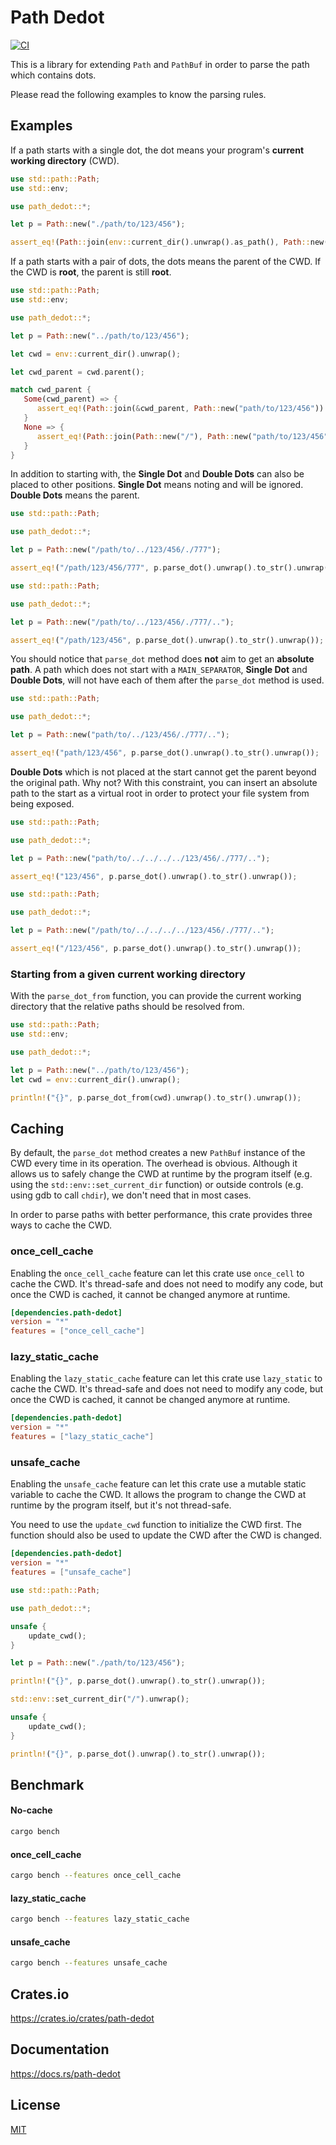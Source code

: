 Path Dedot
====================

[![CI](https://github.com/magiclen/path-dedot/actions/workflows/ci.yml/badge.svg)](https://github.com/magiclen/path-dedot/actions/workflows/ci.yml)

This is a library for extending `Path` and `PathBuf` in order to parse the path which contains dots.

Please read the following examples to know the parsing rules.

## Examples

If a path starts with a single dot, the dot means your program's **current working directory** (CWD).

```rust
use std::path::Path;
use std::env;

use path_dedot::*;

let p = Path::new("./path/to/123/456");

assert_eq!(Path::join(env::current_dir().unwrap().as_path(), Path::new("path/to/123/456")).to_str().unwrap(), p.parse_dot().unwrap().to_str().unwrap());
```

If a path starts with a pair of dots, the dots means the parent of the CWD. If the CWD is **root**, the parent is still **root**.

```rust
use std::path::Path;
use std::env;

use path_dedot::*;

let p = Path::new("../path/to/123/456");

let cwd = env::current_dir().unwrap();

let cwd_parent = cwd.parent();

match cwd_parent {
   Some(cwd_parent) => {
      assert_eq!(Path::join(&cwd_parent, Path::new("path/to/123/456")).to_str().unwrap(), p.parse_dot().unwrap().to_str().unwrap());
   }
   None => {
      assert_eq!(Path::join(Path::new("/"), Path::new("path/to/123/456")).to_str().unwrap(), p.parse_dot().unwrap().to_str().unwrap());
   }
}
```

In addition to starting with, the **Single Dot** and **Double Dots** can also be placed to other positions. **Single Dot** means noting and will be ignored. **Double Dots** means the parent.

```rust
use std::path::Path;

use path_dedot::*;

let p = Path::new("/path/to/../123/456/./777");

assert_eq!("/path/123/456/777", p.parse_dot().unwrap().to_str().unwrap());
```

```rust
use std::path::Path;

use path_dedot::*;

let p = Path::new("/path/to/../123/456/./777/..");

assert_eq!("/path/123/456", p.parse_dot().unwrap().to_str().unwrap());
```

You should notice that `parse_dot` method does **not** aim to get an **absolute path**. A path which does not start with a `MAIN_SEPARATOR`, **Single Dot** and **Double Dots**, will not have each of them after the `parse_dot` method is used.

```rust
use std::path::Path;

use path_dedot::*;

let p = Path::new("path/to/../123/456/./777/..");

assert_eq!("path/123/456", p.parse_dot().unwrap().to_str().unwrap());
```

**Double Dots** which is not placed at the start cannot get the parent beyond the original path. Why not? With this constraint, you can insert an absolute path to the start as a virtual root in order to protect your file system from being exposed.

```rust
use std::path::Path;

use path_dedot::*;

let p = Path::new("path/to/../../../../123/456/./777/..");

assert_eq!("123/456", p.parse_dot().unwrap().to_str().unwrap());
```

```rust
use std::path::Path;

use path_dedot::*;

let p = Path::new("/path/to/../../../../123/456/./777/..");

assert_eq!("/123/456", p.parse_dot().unwrap().to_str().unwrap());
```

### Starting from a given current working directory

With the `parse_dot_from` function, you can provide the current working directory that the relative paths should be resolved from.

```rs
use std::path::Path;
use std::env;

use path_dedot::*;

let p = Path::new("../path/to/123/456");
let cwd = env::current_dir().unwrap();

println!("{}", p.parse_dot_from(cwd).unwrap().to_str().unwrap());
```

## Caching

By default, the `parse_dot` method creates a new `PathBuf` instance of the CWD every time in its operation. The overhead is obvious. Although it allows us to safely change the CWD at runtime by the program itself (e.g. using the `std::env::set_current_dir` function) or outside controls (e.g. using gdb to call `chdir`), we don't need that in most cases.

In order to parse paths with better performance, this crate provides three ways to cache the CWD.

### once_cell_cache

Enabling the `once_cell_cache` feature can let this crate use `once_cell` to cache the CWD. It's thread-safe and does not need to modify any code, but once the CWD is cached, it cannot be changed anymore at runtime.

```toml
[dependencies.path-dedot]
version = "*"
features = ["once_cell_cache"]
```

### lazy_static_cache

Enabling the `lazy_static_cache` feature can let this crate use `lazy_static` to cache the CWD. It's thread-safe and does not need to modify any code, but once the CWD is cached, it cannot be changed anymore at runtime.

```toml
[dependencies.path-dedot]
version = "*"
features = ["lazy_static_cache"]
```

### unsafe_cache

Enabling the `unsafe_cache` feature can let this crate use a mutable static variable to cache the CWD. It allows the program to change the CWD at runtime by the program itself, but it's not thread-safe.

You need to use the `update_cwd` function to initialize the CWD first. The function should also be used to update the CWD after the CWD is changed.

```toml
[dependencies.path-dedot]
version = "*"
features = ["unsafe_cache"]
```

```rust
use std::path::Path;

use path_dedot::*;

unsafe {
    update_cwd();
}

let p = Path::new("./path/to/123/456");

println!("{}", p.parse_dot().unwrap().to_str().unwrap());

std::env::set_current_dir("/").unwrap();

unsafe {
    update_cwd();
}

println!("{}", p.parse_dot().unwrap().to_str().unwrap());
```

## Benchmark

#### No-cache

```bash
cargo bench
```

#### once_cell_cache

```bash
cargo bench --features once_cell_cache
```

#### lazy_static_cache

```bash
cargo bench --features lazy_static_cache
```

#### unsafe_cache

```bash
cargo bench --features unsafe_cache
```

## Crates.io

https://crates.io/crates/path-dedot

## Documentation

https://docs.rs/path-dedot

## License

[MIT](LICENSE)